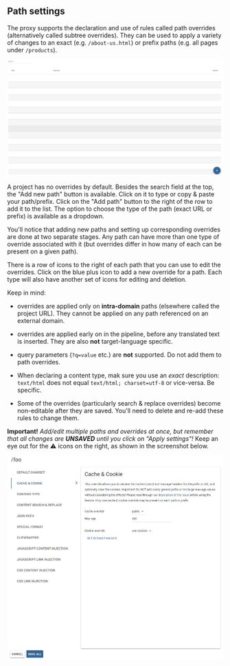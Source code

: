 ## Path settings

The proxy supports the declaration and use of rules called path overrides (alternatively called subtree overrides). They can be used to apply a variety of changes to an exact (e.g. `/about-us.html`) or prefix paths (e.g. all pages under `/products`). 

![Path settings dialog default view](../img/dashboard2/path_settings_default.jpg)

A project has no overrides by default. Besides the search field at the top, the "Add new path" button is available. Click on it to type or copy & paste your path/prefix. Click on the "Add path" button to the right of the row to add it to the list. The option to choose the type  of the path (exact URL or prefix) is available as a dropdown.

You'll notice that adding new paths and setting up corresponding overrides are done at two separate stages. Any path can have more than one type of override associated with it (but overrides differ in how many of each can be present on a given path).

There is a row of icons to the right of each path that you can use to edit the overrides. Click on the blue plus icon to add a new override for a path. Each type will also have another set of icons for editing and deletion.

Keep in mind:

- overrides are applied only on **intra-domain** paths (elsewhere called the project URL). They cannot be applied on any path referenced on an external domain.

- overrides are applied early on in the pipeline, before any translated text is inserted. They are also **not** target-language specific.

- query parameters (`?q=value` etc.) are **not** supported. Do not add them to path overrides.

- When declaring a content type, mak sure you use an *exact* description: `text/html` does not equal `text/html; charset=utf-8` or vice-versa. Be specific.

- Some of the overrides (particularly search & replace overrides) become non-editable after they are saved. You'll need to delete and re-add these rules to change them.

**Important!** *Add/edit multiple paths and overrides at once, but remember that all changes are **UNSAVED** until you click on "Apply settings"!* Keep an eye out for the ⚠ icons on the right, as shown in the screenshot below.

![A set of edits before saving changes](../img/dashboard2/path_settings_unsaved_changes.jpg)
